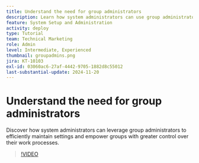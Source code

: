 ```yaml
---
title: Understand the need for group administrators
description: Learn how system administrators can use group administrators to help maintain [!DNL Workfront] settings while giving groups more control over their work.
feature: System Setup and Administration
activity: deploy
type: Tutorial
team: Technical Marketing
role: Admin
level: Intermediate, Experienced
thumbnail: groupadmins.png
jira: KT-10103
exl-id: 03060ac6-27af-4442-9705-1882d8c55012
last-substantial-update: 2024-11-20
---
```

# Understand the need for group administrators

Discover how system administrators can leverage group administrators to efficiently maintain settings and empower groups with greater control over their work processes.

>[!VIDEO](https://video.tv.adobe.com/v/3439323/?quality=12&learn=on)


